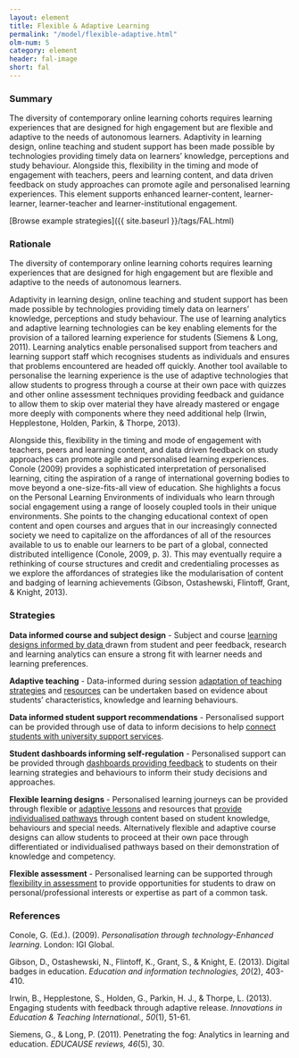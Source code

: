 ```yaml
---
layout: element
title: Flexible & Adaptive Learning
permalink: "/model/flexible-adaptive.html"
olm-num: 5
category: element
header: fal-image
short: fal
---
```


### Summary

The diversity of contemporary online learning cohorts requires learning experiences that are designed for high engagement but are flexible and adaptive to the needs of autonomous learners. Adaptivity in learning design, online teaching and student support has been made possible by technologies providing timely data on learners’ knowledge, perceptions and study behaviour. Alongside this, flexibility in the timing and mode of engagement with teachers, peers and learning content, and data driven feedback on study approaches can promote agile and personalised learning experiences. This element supports enhanced learner-content, learner-learner, learner-teacher and learner-institutional engagement.

[Browse example strategies]({{ site.baseurl }}/tags/FAL.html)

### Rationale

The diversity of contemporary online learning cohorts requires learning experiences that are designed for high engagement but are flexible and adaptive to the needs of autonomous learners. 

Adaptivity in learning design, online teaching and student support has been made possible by technologies providing timely data on learners’ knowledge, perceptions and study behaviour. The use of learning analytics and adaptive learning technologies can be key enabling elements for the provision of a tailored learning experience for students (Siemens & Long, 2011). Learning analytics enable personalised support from teachers and learning support staff which recognises students as individuals and ensures that problems encountered are headed off quickly. Another tool available to personalise the learning experience is the use of adaptive technologies that allow students to progress through a course at their own pace with quizzes and other online assessment techniques providing feedback and guidance to allow them to skip over material they have already mastered or engage more deeply with components where they need additional help (Irwin, Hepplestone, Holden, Parkin, & Thorpe, 2013).

Alongside this, flexibility in the timing and mode of engagement with teachers, peers and learning content, and data driven feedback on study approaches can promote agile and personalised learning experiences. Conole (2009) provides a sophisticated interpretation of personalised learning, citing the aspiration of a range of international governing bodies to move beyond a one-size-fits-all view of education. She highlights a focus on the Personal Learning Environments of individuals who learn through social engagement using a range of loosely coupled tools in their unique environments. She points to the changing educational context of open content and open courses and argues that in our increasingly connected society we need to capitalize on the affordances of all of the resources available to us to enable our learners to be part of a global, connected distributed intelligence (Conole, 2009, p. 3). This may eventually require a rethinking of course structures and credit and credentialing processes as we explore the affordances of strategies like the modularisation of content and badging of learning achievements (Gibson, Ostashewski, Flintoff, Grant, & Knight, 2013).

### <a name="FAL-strategies"></a>Strategies

**Data informed course and subject design** - Subject and course [learning designs informed by data ](#)drawn from student and peer feedback, research and learning analytics can ensure a strong fit with learner needs and learning preferences.

**Adaptive teaching** - Data-informed during session [adaptation of teaching strategies](#) and [resources](#) can be undertaken based on evidence about students’ characteristics, knowledge and learning behaviours.

**Data informed student support recommendations** - Personalised support can be provided through use of data to inform decisions to help [connect students with university support services](#).

**Student dashboards informing self-regulation** - Personalised support can be provided through [dashboards providing feedback](#) to students on their learning strategies and behaviours to inform their study decisions and approaches.

**Flexible learning designs** - Personalised learning journeys can be provided through flexible or [adaptive lessons](#) and resources that [provide individualised pathways](#) through content based on student knowledge, behaviours and special needs. Alternatively flexible and adaptive course designs can allow students to proceed at their own pace through differentiated or individualised pathways based on their demonstration of knowledge and competency.

**Flexible assessment** - Personalised learning can be supported through [flexibility in assessment](#) to provide opportunities for students to draw on personal/professional interests or expertise as part of a common task.

### References

<div class="apa-ref" markdown="1">

Conole, G. (Ed.). (2009). *Personalisation through technology-Enhanced learning*. London: IGI Global.

Gibson, D., Ostashewski, N., Flintoff, K., Grant, S., & Knight, E. (2013). Digital badges in education. *Education and information technologies, 20*(2), 403-410.

Irwin, B., Hepplestone, S., Holden, G., Parkin, H. J., & Thorpe, L. (2013). Engaging students with feedback through adaptive release. *Innovations in Education & Teaching International., 50*(1), 51-61.

Siemens, G., & Long, P. (2011). Penetrating the fog: Analytics in learning and education. *EDUCAUSE reviews, 46*(5), 30.

</div>